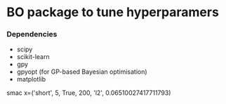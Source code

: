 # BO package to tune hyperparamers

### Dependencies
* scipy
* scikit-learn
* gpy 
* gpyopt  (for GP-based Bayesian optimisation)
* matplotlib

smac
x=('short', 5, True, 200, 'l2', 0.06510027417711793)
